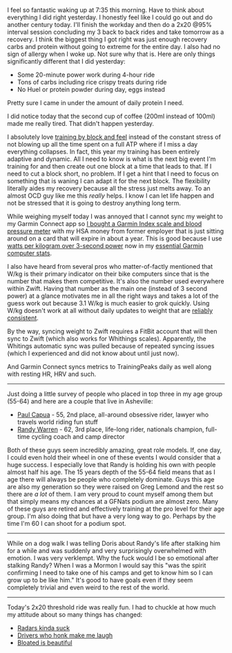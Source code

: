 I feel so fantastic waking up at 7:35 this morning. Have to think about everything I did right yesterday. I honestly feel like I could go out and do another century today. I'll finish the workday and then do a 2x20 @95% interval session concluding my 3 back to back rides and take tomorrow as a recovery. I think the biggest thing I got right was just enough recovery carbs and protein without going to extreme for the entire day. I also had no sign of allergy when I woke up. Not sure why that is. Here are only things significantly different that I did yesterday:

- Some 20-minute power work during 4-hour ride
- Tons of carbs including rice crispy treats during ride
- No Huel or protein powder during day, eggs instead

Pretty sure I came in under the amount of daily protein I need.

I did notice today that the second cup of coffee (200ml instead of 100ml) made me really tired. That didn't happen yesterday.

I absolutely love [training by block and feel](../Fitness/Training%20by%20block%20and%20feel.md) instead of the constant stress of not blowing up all the time spent on a full ATP where if I miss a day everything collapses. In fact, this year my training has been entirely adaptive and dynamic. All I need to know is what is the next big event I'm training for and then create out one block at a time that leads to that. If I need to cut a block short, no problem. If I get a hint that I need to focus on something that is waning I can adapt it for the next block. The flexibility literally aides my recovery because all the stress just melts away. To an almost OCD guy like me this *really* helps. I know I can let life happen and not be stressed that it is going to destroy anything long term.

While weighing myself today I was annoyed that I cannot sync my weight to my Garmin Connect app so [I bought a Garmin Index scale and blood pressure meter](../Fitness/Garmin%20Index%20scale%20and%20blood%20pressure.md) with my HSA money from former employer that is just sitting around on a card that will expire in about a year. This is good because I use [watts per kilogram over 3-second power](../Fitness/Watts%20per%20kilogram%20over%203-second%20power.md) now in my [essential Garmin computer stats](../Bikes/Essential%20Garmin%20computer%20stats.md).

I also have heard from several pros who matter-of-factly mentioned that W/kg is their primary indicator on their bike computers since that is the number that makes them competitive. It's also the number used everywhere within Zwift. Having that number as the main one (instead of 3 second power) at a glance motivates me in all the right ways and takes a lot of the guess work out because 3.1 W/kg is much easier to grok quickly. Using W/kg doesn't work at all without daily updates to weight that are [reliably consistent](../Fitness/Use%20realistic%20weight.md).

By the way, syncing weight to Zwift requires a FitBit account that will then sync to Zwift (which also works for Whithings scales). Apparently, the Whitings automatic sync was pulled because of repeated syncing issues (which I experienced and did not know about until just now).

And Garmin Connect syncs metrics to TrainingPeaks daily as well along with resting HR, HRV and such.

----

Just doing a little survey of people who placed in top three in my age group (55-64) and here are a couple that live in Asheville:

- [Paul Capua](https://www.strava.com/athletes/1835096) - 55, 2nd place, all-around obsessive rider, lawyer who travels world riding fun stuff
- [Randy Warren](https://www.strava.com/athletes/348160) - 62, 3rd place, life-long rider, nationals champion, full-time cycling coach and camp director

Both of these guys seem incredibly amazing, great role models. If, one day, I could even hold their wheel in one of these events I would consider that a huge success. I especially love that Randy is holding his own with people almost half his age. The 15 years depth of the 55-64 field means that as I age there will always be people who completely dominate. Guys this age are also my generation so they were raised on Greg Lemond and the rest so there are *a lot* of them. I am very proud to count myself among them but that simply means my chances at a GFNats podium are almost zero. Many of these guys are retired and effectively training at the pro level for their age group. I'm also doing that but have a very long way to go. Perhaps by the time I'm 60 I can shoot for a podium spot.

----

While on a dog walk I was telling Doris about Randy's life after stalking him for a while and was suddenly and very surprisingly overwhelmed with emotion. I was very verklempt. Why the fuck would I be so emotional after stalking Randy? When I was a Mormon I would say this "was the spirit confirming I need to take one of his camps and get to know him so I can grow up to be like him." It's good to have goals even if they seem completely trivial and even weird to the rest of the world.

----

Today's 2x20 threshold ride was really fun. I had to chuckle at how much my attitude about so many things has changed:

- [Radars kinda suck](../Fitness/Radars%20kinda%20suck.md)
- [Drivers who honk make me laugh](../Fitness/Drivers%20who%20honk%20make%20me%20laugh.md)
- [Bloated is beautiful](../Fitness/Bloated%20is%20beautiful.md)